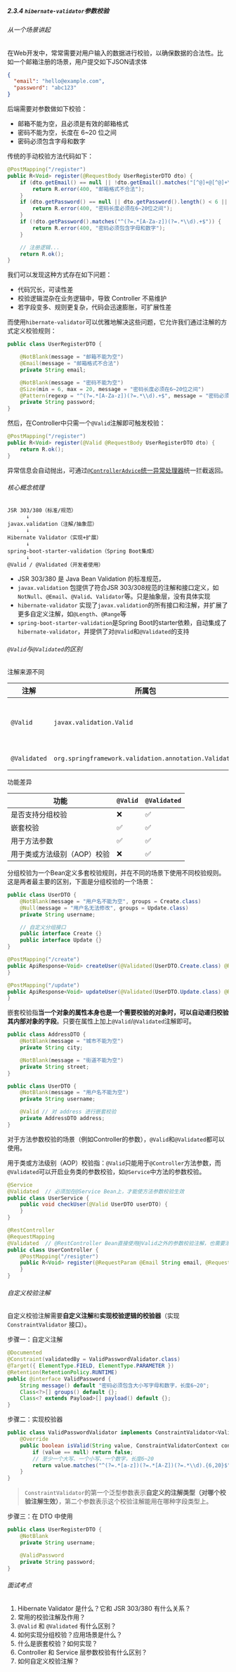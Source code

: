 ##### 2.3.4 `hibernate-validator`参数校验

###### 从一个场景讲起

在Web开发中，常常需要对用户输入的数据进行校验，以确保数据的合法性。比如一个邮箱注册的场景，用户提交如下JSON请求体
```json
{
  "email": "hello@example.com",
  "password": "abc123"
}
```
后端需要对参数做如下校验：
- 邮箱不能为空，且必须是有效的邮箱格式
- 密码不能为空，长度在 6~20 位之间
- 密码必须包含字母和数字

传统的手动校验方法代码如下：
```java
@PostMapping("/register")
public R<Void> register(@RequestBody UserRegisterDTO dto) {
    if (dto.getEmail() == null || !dto.getEmail().matches("[^@]+@[^@]+\\.[^@]+")) {
        return R.error(400, "邮箱格式不合法");
    }
    if (dto.getPassword() == null || dto.getPassword().length() < 6 || dto.getPassword().length() > 20) {
        return R.error(400, "密码长度必须在6~20位之间");
    }
    if (!dto.getPassword().matches("^(?=.*[A-Za-z])(?=.*\\d).+$")) {
        return R.error(400, "密码必须包含字母和数字");
    }

    // 注册逻辑...
    return R.ok();
}
```
我们可以发现这种方式存在如下问题：
- 代码冗长，可读性差
- 校验逻辑混杂在业务逻辑中，导致 Controller 不易维护
- 若字段变多、规则更复杂，代码会迅速膨胀，可扩展性差

而使用`hibernate-validator`可以优雅地解决这些问题，它允许我们通过注解的方式定义校验规则：
```java
public class UserRegisterDTO {

    @NotBlank(message = "邮箱不能为空")
    @Email(message = "邮箱格式不合法")
    private String email;

    @NotBlank(message = "密码不能为空")
    @Size(min = 6, max = 20, message = "密码长度必须在6~20位之间")
    @Pattern(regexp = "^(?=.*[A-Za-z])(?=.*\\d).+$", message = "密码必须包含字母和数字")
    private String password;
}
```
然后，在Controller中只需一个`@Valid`注解即可触发校验：
```java
@PostMapping("/register")
public R<Void> register(@Valid @RequestBody UserRegisterDTO dto) {
    return R.ok();
}
```
异常信息会自动抛出，可通过[`@ControllerAdvice`统一异常处理器](https://github.com/qk-antares/antares-oj-backend/blob/master/doc/2.3_Spring&Java/2.3.5_ControllerAdvice.md)统一拦截返回。

###### 核心概念梳理

```
JSR 303/380（标准/规范）
      ↓
javax.validation（注解/抽象层）
      ↓
Hibernate Validator（实现+扩展）
      ↓
spring-boot-starter-validation（Spring Boot集成）
      ↓
@Valid / @Validated（开发者使用）
```

- JSR 303/380 是 Java Bean Validation 的标准规范，
- `javax.validation` 包提供了符合JSR 303/308规范的注解和接口定义，如`NotNull`、`@Email`、`@Valid`、`Validator`等。只是抽象层，没有具体实现
- `hibernate-validator` 实现了`javax.validation`的所有接口和注解，并扩展了更多自定义注解，如`@Length`、`@Range`等
- `spring-boot-starter-validation`是Spring Boot的starter依赖，自动集成了`hibernate-validator`，并提供了对`@Valid`和`@Validated`的支持

###### `@Valid`与`@Validated`的区别

注解来源不同

| 注解          | 所属包                                                | 来源                 |
| ------------ | ----------------------------------------------------- | ------------------ |
| `@Valid`     | `javax.validation.Valid`                              | JSR 303 / 380 标准规范|
| `@Validated` | `org.springframework.validation.annotation.Validated` | Spring 框架        |

功能差异

| 功能              | `@Valid` | `@Validated`     |
| --------------- | -------- | ---------------- |
| 是否支持分组校验     | ❌   | ✅         |
| 嵌套校验            | ✅      | ✅         |
| 用于方法参数          | ✅        | ✅      |
| 用于类或方法级别（AOP）校验 | ❌        | ✅ |

分组校验为一个Bean定义多套校验规则，并在不同的场景下使用不同校验规则。这是两者最主要的区别，下面是分组校验的一个场景：
```java
public class UserDTO {
    @NotBlank(message = "用户名不能为空", groups = Create.class)
    @Null(message = "用户名无法修改", groups = Update.class)
    private String username;

    // 自定义分组接口
    public interface Create {}
    public interface Update {}
}

@PostMapping("/create")
public ApiResponse<Void> createUser(@Validated(UserDTO.Create.class) @RequestBody UserDTO dto) {
}

@PostMapping("/update")
public ApiResponse<Void> updateUser(@Validated(UserDTO.Update.class) @RequestBody UserDTO dto) {
}
```

嵌套校验指**当一个对象的属性本身也是一个需要校验的对象时，可以自动递归校验其内部对象的字段**。只要在属性上加上`@Valid`/`@Validated`注解即可。
```java
public class AddressDTO {
    @NotBlank(message = "城市不能为空")
    private String city;

    @NotBlank(message = "街道不能为空")
    private String street;
}

public class UserDTO {
    @NotBlank(message = "用户名不能为空")
    private String username;

    @Valid // 对 address 进行嵌套校验
    private AddressDTO address;
}
```

对于方法参数校验的场景（例如Controller的参数），`@Valid`和`@Validated`都可以使用。

用于类或方法级别（AOP）校验指：`@Valid`只能用于`@Controller`方法参数，而`@Validated`可以开启业务类的参数校验，如`@Service`中方法的参数校验。

```java
@Service
@Validated  // 必须加在@Service Bean上，才能使方法参数校验生效
public class UserService {
    public void checkUser(@Valid UserDTO userDTO) {
    }
}

@RestController
@RequestMapping
@Validated  // @RestController Bean直接使用@Valid之外的参数校验注解，也需要添加@Validated
public class UserController {
    @PostMapping("/resigter")
    public R<Void> register(@RequestParam @Email String email, @RequestParam @Length(min = 6,max = 6) String captcha
    }
}
```

###### 自定义校验注解

自定义校验注解需要**自定义注解**和**实现校验逻辑的校验器**（实现 `ConstraintValidator` 接口）。  

步骤一：自定义注解

```java
@Documented
@Constraint(validatedBy = ValidPasswordValidator.class)
@Target({ ElementType.FIELD, ElementType.PARAMETER })
@Retention(RetentionPolicy.RUNTIME)
public @interface ValidPassword {
    String message() default "密码必须包含大小写字母和数字，长度6~20";
    Class<?>[] groups() default {};
    Class<? extends Payload>[] payload() default {};
}
```

步骤二：实现校验器

```java
public class ValidPasswordValidator implements ConstraintValidator<ValidPassword, String> {
    @Override
    public boolean isValid(String value, ConstraintValidatorContext context) {
        if (value == null) return false;
        // 至少一个大写、一个小写、一个数字，长度6~20
        return value.matches("^(?=.*[a-z])(?=.*[A-Z])(?=.*\\d).{6,20}$");
    }
}
```
> `ConstraintValidator`的第一个泛型参数表示**自定义的注解类型（对哪个校验注解生效）**，第二个参数表示这个校验注解能用在哪种字段类型上。

步骤三：在 DTO 中使用

```java
public class UserRegisterDTO {
    @NotBlank
    private String username;

    @ValidPassword
    private String password;
}
```

###### 面试考点

1. Hibernate Validator 是什么？它和 JSR 303/380 有什么关系？
2. 常用的校验注解及作用？
3. `@Valid` 和 `@Validated` 有什么区别？
4. 如何实现分组校验？应用场景是什么？
5. 什么是嵌套校验？如何实现？
6. Controller 和 Service 层参数校验有什么区别？
7. 如何自定义校验注解？